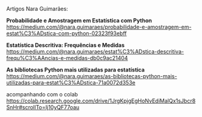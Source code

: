 Artigos Nara Guimarães:

**Probabilidade e Amostragem em Estatística com Python**
https://medium.com/@nara.guimaraes/probabilidade-e-amostragem-em-estat%C3%ADstica-com-python-02323f93ebff

**Estatística Descritiva: Frequências e Medidas**
https://medium.com/@nara.guimaraes/estat%C3%ADstica-descritiva-frequ%C3%AAncias-e-medidas-db0c9ac21404

**As bibliotecas Python mais utilizadas para estatística**
https://medium.com/@nara.guimaraes/as-bibliotecas-python-mais-utilizadas-para-estat%C3%ADstica-71a0072d353e

acompanhando com o colab
https://colab.research.google.com/drive/1JrgKpjgEgHoNvEdiMalQx1sJbcr8SnHr#scrollTo=Ij10yQF77oau